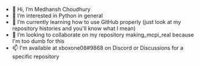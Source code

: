 - 👋 Hi, I’m Medhansh Choudhury
- 👀 I’m interested in Python in general
- 🌱 I’m currently learning how to use GitHub properly (just look at my repository histories and you'll know what I mean)
- 💞️ I’m looking to collaborate on my repository making_mcpi_real because I'm too dumb for this
- 📫 I'm available at xboxone08#9868 on Discord or Discussions for a specific repository

